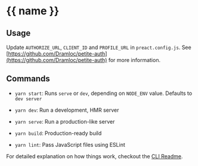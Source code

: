 # {{ name }}

## Usage

Update `AUTHORIZE_URL`, `CLIENT_ID` and `PROFILE_URL` in `preact.config.js`.
See [https://github.com/Dramloc/petite-auth](https://github.com/Dramloc/petite-auth) for more information.

## Commands

- `yarn start`: Runs `serve` or `dev`, depending on `NODE_ENV` value. Defaults to `dev server`

- `yarn dev`: Run a development, HMR server

- `yarn serve`: Run a production-like server

- `yarn build`: Production-ready build

- `yarn lint`: Pass JavaScript files using ESLint

For detailed explanation on how things work, checkout the [CLI Readme](https://github.com/developit/preact-cli/blob/master/README.md).
